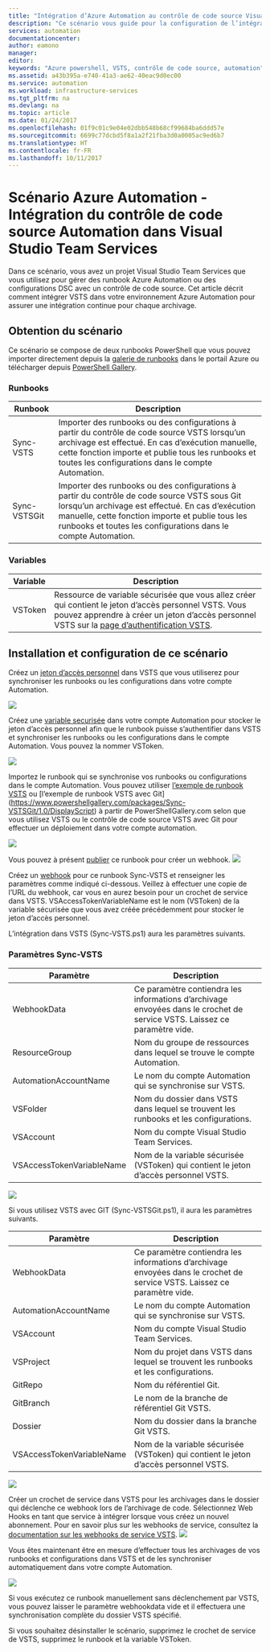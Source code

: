 ```yaml
---
title: "Intégration d’Azure Automation au contrôle de code source Visual Studio Team Services | Microsoft Docs"
description: "Ce scénario vous guide pour la configuration de l’intégration dans un compte Azure Automation et pour le contrôle de code source Visual Studio Team Services."
services: automation
documentationcenter: 
author: eamono
manager: 
editor: 
keywords: "Azure powershell, VSTS, contrôle de code source, automation"
ms.assetid: a43b395a-e740-41a3-ae62-40eac9d0ec00
ms.service: automation
ms.workload: infrastructure-services
ms.tgt_pltfrm: na
ms.devlang: na
ms.topic: article
ms.date: 01/24/2017
ms.openlocfilehash: 01f9c01c9e04e02dbb548b68cf99684ba6ddd57e
ms.sourcegitcommit: 6699c77dcbd5f8a1a2f21fba3d0a0005ac9ed6b7
ms.translationtype: HT
ms.contentlocale: fr-FR
ms.lasthandoff: 10/11/2017
---
```

# <a name="azure-automation-scenario---automation-source-control-integration-with-visual-studio-team-services"></a>Scénario Azure Automation - Intégration du contrôle de code source Automation dans Visual Studio Team Services

Dans ce scénario, vous avez un projet Visual Studio Team Services que vous utilisez pour gérer des runbook Azure Automation ou des configurations DSC avec un contrôle de code source.
Cet article décrit comment intégrer VSTS dans votre environnement Azure Automation pour assurer une intégration continue pour chaque archivage.

## <a name="getting-the-scenario"></a>Obtention du scénario

Ce scénario se compose de deux runbooks PowerShell que vous pouvez importer directement depuis la [galerie de runbooks](automation-runbook-gallery.md) dans le portail Azure ou télécharger depuis [PowerShell Gallery](https://www.powershellgallery.com).

### <a name="runbooks"></a>Runbooks

Runbook | Description| 
--------|------------|
Sync-VSTS | Importer des runbooks ou des configurations à partir du contrôle de code source VSTS lorsqu’un archivage est effectué. En cas d’exécution manuelle, cette fonction importe et publie tous les runbooks et toutes les configurations dans le compte Automation.| 
Sync-VSTSGit | Importer des runbooks ou des configurations à partir du contrôle de code source VSTS sous Git lorsqu’un archivage est effectué. En cas d’exécution manuelle, cette fonction importe et publie tous les runbooks et toutes les configurations dans le compte Automation.|

### <a name="variables"></a>Variables

Variable | Description|
-----------|------------|
VSToken | Ressource de variable sécurisée que vous allez créer qui contient le jeton d’accès personnel VSTS. Vous pouvez apprendre à créer un jeton d’accès personnel VSTS sur la [page d’authentification VSTS](https://www.visualstudio.com/en-us/docs/integrate/get-started/auth/overview). 
## <a name="installing-and-configuring-this-scenario"></a>Installation et configuration de ce scénario

Créez un [jeton d’accès personnel](https://www.visualstudio.com/en-us/docs/integrate/get-started/auth/overview) dans VSTS que vous utiliserez pour synchroniser les runbooks ou les configurations dans votre compte Automation.

![](media/automation-scenario-source-control-integration-with-VSTS/VSTSPersonalToken.png) 

Créez une [variable securisée](automation-variables.md) dans votre compte Automation pour stocker le jeton d’accès personnel afin que le runbook puisse s’authentifier dans VSTS et synchroniser les runbooks ou les configurations dans le compte Automation. Vous pouvez la nommer VSToken. 

![](media/automation-scenario-source-control-integration-with-VSTS/VSTSTokenVariable.png)

Importez le runbook qui se synchronise vos runbooks ou configurations dans le compte Automation. Vous pouvez utiliser [l’exemple de runbook VSTS](https://www.powershellgallery.com/packages/Sync-VSTS/1.0/DisplayScript) ou [l’exemple de runbook VSTS avec Git] (https://www.powershellgallery.com/packages/Sync-VSTSGit/1.0/DisplayScript) à partir de PowerShellGallery.com selon que vous utilisez VSTS ou le contrôle de code source VSTS avec Git pour effectuer un déploiement dans votre compte automation.

![](media/automation-scenario-source-control-integration-with-VSTS/VSTSPowerShellGallery.png)

Vous pouvez à présent [publier](automation-creating-importing-runbook.md#publishing-a-runbook) ce runbook pour créer un webhook. 
![](media/automation-scenario-source-control-integration-with-VSTS/VSTSPublishRunbook.png)

Créez un [webhook](automation-webhooks.md) pour ce runbook Sync-VSTS et renseigner les paramètres comme indiqué ci-dessous. Veillez à effectuer une copie de l’URL du webhook, car vous en aurez besoin pour un crochet de service dans VSTS. VSAccessTokenVariableName est le nom (VSToken) de la variable sécurisée que vous avez créée précédemment pour stocker le jeton d’accès personnel. 

L’intégration dans VSTS (Sync-VSTS.ps1) aura les paramètres suivants.
### <a name="sync-vsts-parameters"></a>Paramètres Sync-VSTS

Paramètre | Description| 
--------|------------|
WebhookData | Ce paramètre contiendra les informations d’archivage envoyées dans le crochet de service VSTS. Laissez ce paramètre vide.| 
ResourceGroup | Nom du groupe de ressources dans lequel se trouve le compte Automation.|
AutomationAccountName | Le nom du compte Automation qui se synchronise sur VSTS.|
VSFolder | Nom du dossier dans VSTS dans lequel se trouvent les runbooks et les configurations.|
VSAccount | Nom du compte Visual Studio Team Services.| 
VSAccessTokenVariableName | Nom de la variable sécurisée (VSToken) qui contient le jeton d’accès personnel VSTS.| 


![](media/automation-scenario-source-control-integration-with-VSTS/VSTSWebhook.png)

Si vous utilisez VSTS avec GIT (Sync-VSTSGit.ps1), il aura les paramètres suivants.

Paramètre | Description|
--------|------------|
WebhookData | Ce paramètre contiendra les informations d’archivage envoyées dans le crochet de service VSTS. Laissez ce paramètre vide.| ResourceGroup | Nom du groupe de ressources dans lequel se trouve le compte Automation.|
AutomationAccountName | Le nom du compte Automation qui se synchronise sur VSTS.|
VSAccount | Nom du compte Visual Studio Team Services.|
VSProject | Nom du projet dans VSTS dans lequel se trouvent les runbooks et les configurations.|
GitRepo | Nom du référentiel Git.|
GitBranch | Le nom de la branche de référentiel Git VSTS.|
Dossier | Nom du dossier dans la branche Git VSTS.|
VSAccessTokenVariableName | Nom de la variable sécurisée (VSToken) qui contient le jeton d’accès personnel VSTS.|

![](media/automation-scenario-source-control-integration-with-VSTS/VSTSGitWebhook.png)

Créer un crochet de service dans VSTS pour les archivages dans le dossier qui déclenche ce webhook lors de l’archivage de code. Sélectionnez Web Hooks en tant que service à intégrer lorsque vous créez un nouvel abonnement. Pour en savoir plus sur les webhooks de service, consultez la [documentation sur les webhooks de service VSTS](https://www.visualstudio.com/en-us/docs/marketplace/integrate/service-hooks/get-started).
![](media/automation-scenario-source-control-integration-with-VSTS/VSTSServiceHook.png)

Vous êtes maintenant être en mesure d’effectuer tous les archivages de vos runbooks et configurations dans VSTS et de les synchroniser automatiquement dans votre compte Automation.

![](media/automation-scenario-source-control-integration-with-VSTS/VSTSSyncRunbookOutput.png)

Si vous exécutez ce runbook manuellement sans déclenchement par VSTS, vous pouvez laisser le paramètre webhookdata vide et il effectuera une synchronisation complète du dossier VSTS spécifié.

Si vous souhaitez désinstaller le scénario, supprimez le crochet de service de VSTS, supprimez le runbook et la variable VSToken.
